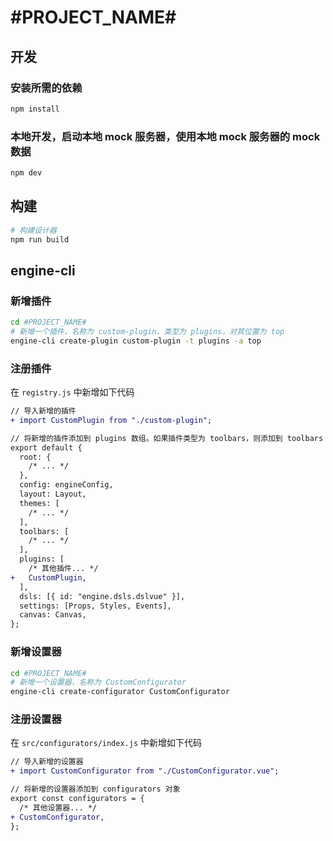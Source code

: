 # #PROJECT_NAME#

## 开发

### 安装所需的依赖

```sh
npm install
```

### 本地开发，启动本地 mock 服务器，使用本地 mock 服务器的 mock 数据

```sh
npm dev
```

## 构建

```sh
# 构建设计器
npm run build

```

## engine-cli

### 新增插件

```sh
cd #PROJECT_NAME#
# 新增一个插件，名称为 custom-plugin，类型为 plugins，对其位置为 top
engine-cli create-plugin custom-plugin -t plugins -a top
```

### 注册插件

在 `registry.js` 中新增如下代码

```diff
// 导入新增的插件
+ import CustomPlugin from "./custom-plugin";

// 将新增的插件添加到 plugins 数组。如果插件类型为 toolbars，则添加到 toolbars 数组
export default {
  root: {
    /* ... */
  },
  config: engineConfig,
  layout: Layout,
  themes: [
    /* ... */
  ],
  toolbars: [
    /* ... */
  ],
  plugins: [
    /* 其他插件... */
+   CustomPlugin,
  ],
  dsls: [{ id: "engine.dsls.dslvue" }],
  settings: [Props, Styles, Events],
  canvas: Canvas,
};
```

### 新增设置器

```sh
cd #PROJECT_NAME#
# 新增一个设置器，名称为 CustomConfigurator
engine-cli create-configurator CustomConfigurator
```

### 注册设置器

在 `src/configurators/index.js` 中新增如下代码

```diff
// 导入新增的设置器
+ import CustomConfigurator from "./CustomConfigurator.vue";

// 将新增的设置器添加到 configurators 对象
export const configurators = {
  /* 其他设置器... */
+ CustomConfigurator,
};
```
